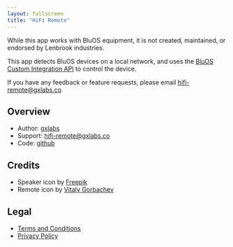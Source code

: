 ```yaml
---
layout: fullscreen
title: "HiFi Remote"
---
```


While this app works with BluOS equipment, it is not created, maintained, or endorsed by Lenbrook industries.

This app detects BluOS devices on a local network, and uses the <a href="https://www.bluesound.com/wp-content/uploads/2019/09/Custom-Integration-API-v1.0.pdf">BluOS Custom Integration API</a> to control the device.

If you have any feedback or feature requests, please email <a href="mailto:hifi-remote@gxlabs.co">hifi-remote@gxlabs.co</a>

## Overview

* Author: <a href="https://gxlabs.co/hifi-remote">gxlabs</a>
* Support: <a href="mailto:hifi-remote@gxlabs.co">hifi-remote@gxlabs.co</a>
* Code: <a href="https://github.com/gxlabs/hifi-remote-ios">github</a>

## Credits

* Speaker icon by <a href="https://www.flaticon.com/authors/freepik">Freepik</a>
* Remote icon by <a href="https://www.flaticon.com/authors/vitaly-gorbachev">Vitaly Gorbachev</a>

## Legal

* <a href="https://gxlabs.co/hifi-remote/terms-and-conditions">Terms and Conditions</a>
* <a href="https://gxlabs.co/hifi-remote/privacy-policy">Privacy Policy</a>
